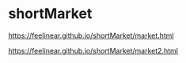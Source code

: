 # shortMarket
https://feelinear.github.io/shortMarket/market.html



https://feelinear.github.io/shortMarket/market2.html
